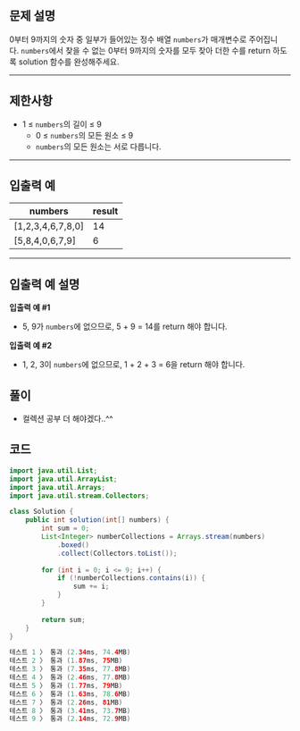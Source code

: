 ## **문제 설명**

0부터 9까지의 숫자 중 일부가 들어있는 정수 배열 `numbers`가 매개변수로 주어집니다. `numbers`에서 찾을 수 없는 0부터 9까지의 숫자를 모두 찾아 더한 수를 return 하도록 solution 함수를 완성해주세요.

---

## 제한사항

- 1 ≤ `numbers`의 길이 ≤ 9
    - 0 ≤ `numbers`의 모든 원소 ≤ 9
    - `numbers`의 모든 원소는 서로 다릅니다.

---

## 입출력 예

| numbers | result |
| --- | --- |
| [1,2,3,4,6,7,8,0] | 14 |
| [5,8,4,0,6,7,9] | 6 |

---

## 입출력 예 설명

**입출력 예 #1**

- 5, 9가 `numbers`에 없으므로, 5 + 9 = 14를 return 해야 합니다.

**입출력 예 #2**

- 1, 2, 3이 `numbers`에 없으므로, 1 + 2 + 3 = 6을 return 해야 합니다.

## 풀이

- 컬렉션 공부 더 해야겠다..^^

## 코드

```java
import java.util.List;
import java.util.ArrayList;
import java.util.Arrays;
import java.util.stream.Collectors;

class Solution {
    public int solution(int[] numbers) {
        int sum = 0;
        List<Integer> numberCollections = Arrays.stream(numbers)
            .boxed()
            .collect(Collectors.toList());
        
        for (int i = 0; i <= 9; i++) {
            if (!numberCollections.contains(i)) {
                sum += i;
            }
        }
        
        return sum;
    }
}

테스트 1 〉	통과 (2.34ms, 74.4MB)
테스트 2 〉	통과 (1.87ms, 75MB)
테스트 3 〉	통과 (7.35ms, 77.8MB)
테스트 4 〉	통과 (2.46ms, 77.8MB)
테스트 5 〉	통과 (1.77ms, 79MB)
테스트 6 〉	통과 (1.63ms, 78.6MB)
테스트 7 〉	통과 (2.26ms, 81MB)
테스트 8 〉	통과 (3.41ms, 73.7MB)
테스트 9 〉	통과 (2.14ms, 72.9MB)
```
